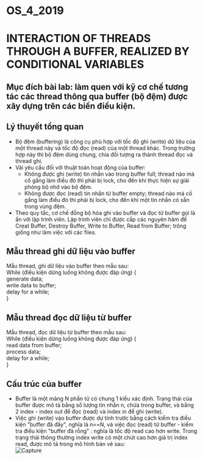 # OS_4_2019
# INTERACTION OF THREADS THROUGH A BUFFER, REALIZED BY CONDITIONAL VARIABLES
## Mục đích bài lab:  làm quen với kỹ cơ chế tương tác các thread thông qua buffer (bộ đệm) được xây dựng trên các biến điều kiện.  

## Lý thuyết tổng quan  
* Bộ đệm (buffering) là công cụ phù hợp với tốc độ ghi (write) dữ liệu của một thread này và tốc độ đọc (read) của một thread khác. Trong trường hợp này thì bộ đệm dùng chung, chia đối tượng ra thành thread đọc và thread ghi.
* Vài yêu cầu đối với thuật toán hoạt động của buffer:
    - Không được ghi (write) tin nhắn vào trong buffer full; thread nào mà cố gắng làm điều đó thì  phải bị lock, cho đến khi thực hiện sự giải phóng bộ nhớ vào bộ đệm.
    - Không được đọc (read) tin nhắn từ buffer empty; thread nào mà cố gắng làm điều đó thì phải bị lock, cho đến khi một tin nhắn có sẵn trong vùng đệm.
 * Theo quy tắc, cơ chế đồng bộ hóa ghi vào buffer và đọc từ buffer gọi là ẩn với lập trình viên. Lập trình viên chỉ được cấp các nguyên hàm để Creat Buffer, Destroy Buffer, Write to Buffer, Read from Buffer; trông giống như làm việc với các files.
## Mẫu thread ghi dữ liệu vào buffer  
Mẫu thread, ghi dữ liệu vào buffer theo mẫu sau:  
While (điều kiện dừng luồng không được đáp ứng) {  
generate data;  
write data to buffer;  
delay for a while;  
}  
## Mẫu thread đọc dữ liệu từ buffer  
Mẫu thread, đọc dữ liệu từ buffer theo mẫu sau:  
While (điều kiện dừng luồng không được đáp ứng) {    
read data from buffer;  
process data;    
delay for a while;    
}    
## Cấu trúc của buffer  
* Buffer là một mảng N phần tử có chung 1 kiểu xác định. Trạng thái của buffer được mô tả bằng số lượng tin nhắn n, chứa trong buffer, và bằng 2 index - index out để đọc (read) và index in để ghi (write).  
* Việc ghi (write) vào buffer được dự tính trước bằng cách kiểm tra điều kiện "buffer đã đầy", nghĩa là  n==N, và việc đọc (read) từ buffer - kiểm tra điều kiện "buffer đã rỗng" : nghĩa là tốc độ read cao hơn write. Trong trạng thái thông thường index write có một chút cao hơn giá trị index read, được mô tả trong mô hình bản vẽ sau:  
![Capture](https://user-images.githubusercontent.com/24553030/56429992-86bf1c00-62cd-11e9-8627-148f384cc8a6.PNG)

